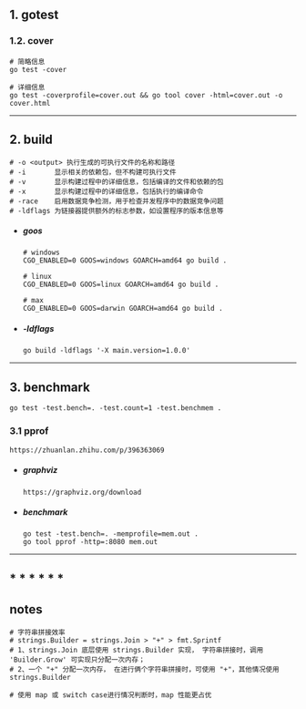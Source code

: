 ## 1. gotest

### 1.2. cover

```shell
# 简略信息
go test -cover

# 详细信息
go test -coverprofile=cover.out && go tool cover -html=cover.out -o cover.html
```

------

## 2. build

```shell
# -o <output> 执行生成的可执行文件的名称和路径
# -i       显示相关的依赖包，但不构建可执行文件
# -v       显示构建过程中的详细信息，包括编译的文件和依赖的包
# -x       显示构建过程中的详细信息，包括执行的编译命令
# -race    启用数据竞争检测，用于检查并发程序中的数据竞争问题
# -ldflags 为链接器提供额外的标志参数，如设置程序的版本信息等
```

- ##### goos

  ```shell
  # windows
  CGO_ENABLED=0 GOOS=windows GOARCH=amd64 go build .

  # linux
  CGO_ENABLED=0 GOOS=linux GOARCH=amd64 go build .

  # max
  CGO_ENABLED=0 GOOS=darwin GOARCH=amd64 go build .
  ```



- ##### -ldflags

  ```
  go build -ldflags '-X main.version=1.0.0'
  ```



------

## 3. benchmark

```shell
go test -test.bench=. -test.count=1 -test.benchmem .
```

### 3.1 pprof

```http
https://zhuanlan.zhihu.com/p/396363069
```

- ##### graphviz

  ```http
  https://graphviz.org/download
  ```

- ##### benchmark

  ```shell
  go test -test.bench=. -memprofile=mem.out .
  go tool pprof -http=:8080 mem.out
  ```



------


## * * * * * *

## notes

```shell
# 字符串拼接效率
# strings.Builder = strings.Join > "+" > fmt.Sprintf
# 1、strings.Join 底层使用 strings.Builder 实现， 字符串拼接时，调用 'Builder.Grow' 可实现只分配一次内存；
# 2、一个 "+" 分配一次内存， 在进行俩个字符串拼接时，可使用 "+"，其他情况使用 strings.Builder
```

```shell
# 使用 map 或 switch case进行情况判断时，map 性能更占优
```
